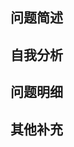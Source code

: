 <!--
  感谢您花时间创建一个issue，请参照一下模板进行问题描述：
-->

## 问题简述

<!--
阐述 记录/问题/事件/... 发生的背景
-->

## 自我分析

<!--
先给出自己的态度以及尝试
-->

## 问题明细

<!--
错误的截图和日志
-->

## 其他补充

<!--
其他内容
-->
